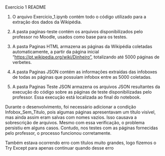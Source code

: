 Exercício 1 README	


1.	O arquivo Exercicio_1.ipynb contém todo o código utilizado para a extração dos dados da Wikipédia.

2.	A pasta paginas-teste contém os arquivos disponibilizados pelo professor no Moodle, usados como base para os testes.

3.	A pasta Paginas HTML armazena as páginas da Wikipédia coletadas automaticamente, a partir da página inicial “https://pt.wikipedia.org/wiki/Dinheiro”, totalizando até 5000 páginas de verbetes.

4.	A pasta Paginas JSON contém as informações extraídas das infoboxes de todas as páginas que possuíam infobox entre as 5000 coletadas.

5.	A pasta Paginas Teste JSON armazena os arquivos JSON resultantes da execução do código sobre as páginas de teste disponibilizadas pelo professor. Essa execução está localizada ao final do notebook.

Durante o desenvolvimento, foi necessário adicionar a condição Infobox_Sem_Titulo, pois algumas páginas apresentavam um título visível, mas ainda assim eram salvas com nomes vazios. Isso causava a sobrescrição de arquivos. Mesmo com essa verificação, o problema persistiu em alguns casos. Contudo, nos testes com as páginas fornecidas pelo professor, o processo funcionou corretamente.

Também estava ocorrendo erro com títulos muito grandes, logo fizemos o Try Except para apenas continuar quando desse erro